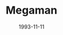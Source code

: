 ---
type: single
title: Megaman
date: 1993-11-11
img: /images/singles/megaman.jpg
permalink: /music/singles/:title/
lyrics: true
discs:
  - title: CD-single
    tracks:
    - title: Megaman
      subtitle: Edited
    - Valentine's Overture Part I
  - title: Part 2
    tracks:
    - title: CD-Maxi
      subtitle: Radio Edit
    - Megaman
    - Valentine's Overture Part II (A Martian On Earth)
---